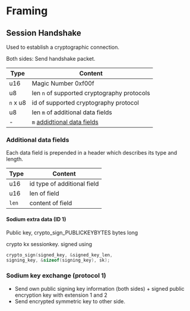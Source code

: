 Framing
=======

Session Handshake
----------------

Used to establish a cryptographic connection.

Both sides:
Send handshake packet.

| Type     | Content                                                |
| -------- | ------------------------------------------------------ |
| u16      | Magic Number 0xf00f                                    |
| u8       | len `n` of supported cryptography protocols            |
| `n` x u8 | id      of supported cryptography protocol             |
| u8       | len `m` of additional data fields                      |
| -        | `m` [addidtional data fields](#additional-data-fields) |

### Additional data fields

Each data field is prepended in a header which describes its type and length.

| Type  | Content                     |
| ----- | --------------------------- |
| u16   | id type of additional field |
| u16   | len of field                |
| `len` | content of field            |

#### Sodium extra data (ID 1)

Public key, crypto_sign_PUBLICKEYBYTES bytes long

crypto kx sessionkey. signed using

```c
crypto_sign(signed_key, &signed_key_len,
signing_key, &sizeof(signing_key), sk);
```

### Sodium key exchange (protocol 1)

- Send own public signing key information (both sides) + signed
public encryption key with extension 1 and 2
- Send encrypted symmetric key to other side.
